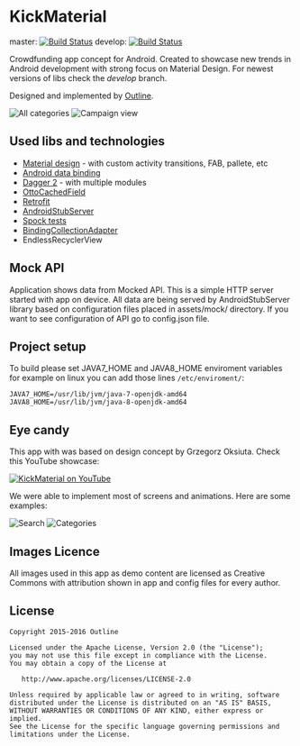 # KickMaterial
 master:  [![Build Status](https://travis-ci.org/byoutline/kickmaterial.svg?branch=master)](https://travis-ci.org/byoutline/kickmaterial)
 develop: [![Build Status](https://travis-ci.org/byoutline/kickmaterial.svg?branch=develop)](https://travis-ci.org/byoutline/kickmaterial)

Crowdfunding app concept for Android. Created to showcase new trends in Android development with strong focus on Material Design.
For newest versions of libs check the *develop* branch.

Designed and implemented by [Outline](http://byoutline.com).

![All categories](screenshots/1_small.png)
![Campaign view](screenshots/4_small.png)



## Used libs and technologies
* [Material design](https://design.google.com/) - with custom activity transitions, FAB, pallete, etc
* [Android data binding](https://developer.android.com/tools/data-binding/guide.html)
* [Dagger 2](https://google.github.io/dagger/) - with multiple modules
* [OttoCachedField](https://github.com/byoutline/OttoCachedField)
* [Retrofit](https://square.github.io/retrofit/)
* [AndroidStubServer](https://github.com/byoutline/AndroidStubServer)
* [Spock tests](http://spockframework.org/)
* [BindingCollectionAdapter](https://github.com/evant/binding-collection-adapter/)
* EndlessRecyclerView

## Mock API
Application shows data from Mocked API. This is a simple HTTP server started with app on device.
All data are being served by AndroidStubServer library based on configuration files placed in assets/mock/ directory. If you want to see configuration of API go to config.json file.

## Project setup
To build please set JAVA7_HOME and JAVA8_HOME enviroment variables
for example on linux you can add those lines `/etc/enviroment/`:
```
JAVA7_HOME=/usr/lib/jvm/java-7-openjdk-amd64
JAVA8_HOME=/usr/lib/jvm/java-8-openjdk-amd64
```

## Eye candy

This app with was based on design concept by Grzegorz Oksiuta. Check this YouTube showcase:

[![KickMaterial on YouTube](screenshots/video.png)](https://www.youtube.com/watch?v=du4Rzdd4uTY)

We were able to implement most of screens and animations. Here are some examples:

![Search](screenshots/5_small.png)
![Categories](screenshots/2_small.png)


## Images Licence
All images used in this app as demo content are licensed as Creative Commons with attribution shown in app and config files for every author.

License
--------

    Copyright 2015-2016 Outline

    Licensed under the Apache License, Version 2.0 (the "License");
    you may not use this file except in compliance with the License.
    You may obtain a copy of the License at

       http://www.apache.org/licenses/LICENSE-2.0

    Unless required by applicable law or agreed to in writing, software
    distributed under the License is distributed on an "AS IS" BASIS,
    WITHOUT WARRANTIES OR CONDITIONS OF ANY KIND, either express or implied.
    See the License for the specific language governing permissions and
    limitations under the License.
